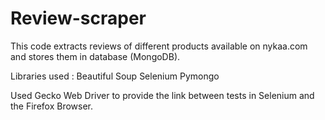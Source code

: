 # Review-scraper

This code extracts reviews of different products available on nykaa.com and stores them in database (MongoDB).

Libraries used :
        Beautiful Soup 
        Selenium 
        Pymongo
        
Used Gecko Web Driver to provide the link between tests in Selenium and the Firefox Browser.

